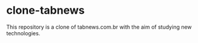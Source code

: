 # clone-tabnews

This repository is a clone of tabnews.com.br with the aim of studying new technologies.
